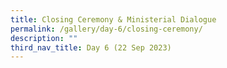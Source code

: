 ```yaml
---
title: Closing Ceremony & Ministerial Dialogue
permalink: /gallery/day-6/closing-ceremony/
description: ""
third_nav_title: Day 6 (22 Sep 2023)
---
```

